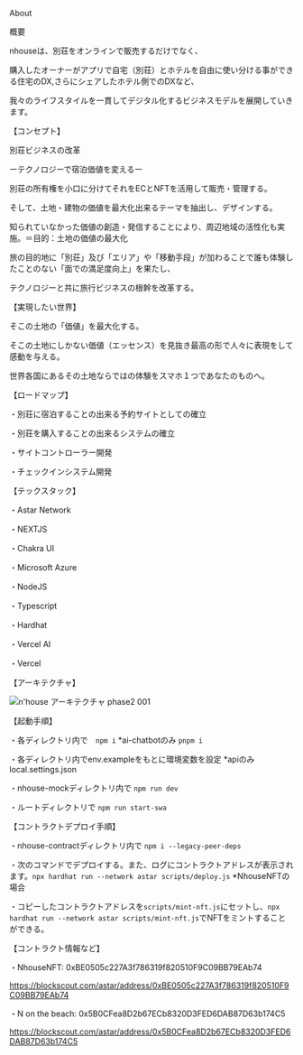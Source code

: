 About

概要


nhouseは、別荘をオンラインで販売するだけでなく、

購入したオーナーがアプリで自宅（別荘）とホテルを自由に使い分ける事ができる住宅のDX,さらにシェアしたホテル側でのDXなど、

我々のライフスタイルを一貫してデジタル化するビジネスモデルを展開していきます。



【コンセプト】

別荘ビジネスの改革

ーテクノロジーで宿泊価値を変えるー

別荘の所有権を小口に分けてそれをECとNFTを活用して販売・管理する。

そして、土地・建物の価値を最大化出来るテーマを抽出し、デザインする。

知られていなかった価値の創造・発信することにより、周辺地域の活性化も実施。＝目的：土地の価値の最大化

旅の目的地に「別荘」及び「エリア」や「移動手段」が加わることで誰も体験したことのない「面での満足度向上」を果たし、

テクノロジーと共に旅行ビジネスの根幹を改革する。



【実現したい世界】

そこの土地の「価値」を最大化する。

そこの土地にしかない価値（エッセンス）を見抜き最高の形で人々に表現をして感動を与える。

世界各国にあるその土地ならではの体験をスマホ１つであなたのものへ。



【ロードマップ】

・別荘に宿泊することの出来る予約サイトとしての確立

・別荘を購入することの出来るシステムの確立

・サイトコントローラー開発

・チェックインシステム開発


【テックスタック】

・Astar Network

・NEXTJS

・Chakra UI

・Microsoft Azure

・NodeJS

・Typescript

・Hardhat

・Vercel AI

・Vercel

【アーキテクチャ】

![‎n'house アーキテクチャ phase2 ‎001](https://github.com/n-house/n-house-mock-ai-crypto-hack/assets/28668647/bbe30b6a-0306-4f17-aaf1-6247e8952852)


【起動手順】

・各ディレクトリ内で　`npm i` *ai-chatbotのみ `pnpm i`

・各ディレクトリ内でenv.exampleをもとに環境変数を設定 *apiのみ local.settings.json

・nhouse-mockディレクトリ内で `npm run dev`

・ルートディレクトリで `npm run start-swa`

【コントラクトデプロイ手順】

・nhouse-contractディレクトリ内で `npm i --legacy-peer-deps`

・次のコマンドでデプロイする。また、ログにコントラクトアドレスが表示されます。`npx hardhat run --network astar scripts/deploy.js` *NhouseNFTの場合

・コピーしたコントラクトアドレスを`scripts/mint-nft.js`にセットし、`npx hardhat run --network astar scripts/mint-nft.js`でNFTをミントすることができる。


【コントラクト情報など】

・NhouseNFT: 0xBE0505c227A3f786319f820510F9C09BB79EAb74

https://blockscout.com/astar/address/0xBE0505c227A3f786319f820510F9C09BB79EAb74

・N on the beach: 0x5B0CFea8D2b67ECb8320D3FED6DAB87D63b174C5

https://blockscout.com/astar/address/0x5B0CFea8D2b67ECb8320D3FED6DAB87D63b174C5
